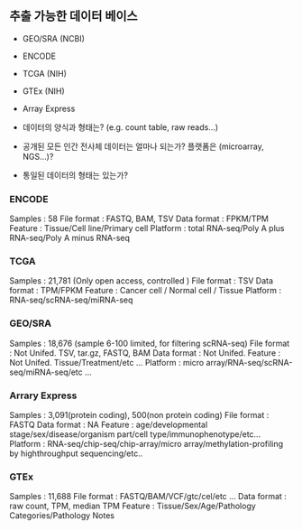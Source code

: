 ## 추출 가능한 데이터 베이스 
- GEO/SRA (NCBI) 
- ENCODE
- TCGA (NIH)
- GTEx (NIH)
- Array Express

- 데이터의 양식과 형태는? (e.g. count table, raw reads...)
- 공개된 모든 인간 전사체 데이터는 얼마나 되는가? 플랫폼은 (microarray, NGS...)? 
- 통일된 데이터의 형태는 있는가?

### ENCODE
Samples : 58
File format : FASTQ, BAM, TSV
Data format : FPKM/TPM 
Feature : Tissue/Cell line/Primary cell
Platform : total RNA-seq/Poly A plus RNA-seq/Poly A minus RNA-seq

### TCGA 
Samples : 21,781 (Only open access, controlled )
File format : TSV
Data format : TPM/FPKM
Feature : Cancer cell / Normal cell / Tissue
Platform : RNA-seq/scRNA-seq/miRNA-seq

### GEO/SRA
Samples : 18,676 (sample 6-100 limited, for filtering scRNA-seq)
File format : Not Unifed. TSV, tar.gz, FASTQ, BAM
Data format : Not Unifed. 
Feature : Not Unifed. Tissue/Treatment/etc ...
Platform : micro array/RNA-seq/scRNA-seq/miRNA-seq/etc ...

### Arrary Express
Samples : 3,091(protein coding), 500(non protein coding)
File format : FASTQ
Data format : NA
Feature : age/developmental stage/sex/disease/organism part/cell type/immunophenotype/etc...
Platform : RNA-seq/chip-seq/chip-array/micro array/methylation-profiling by highthroughput sequencing/etc..

### GTEx
Samples : 11,688
File format : FASTQ/BAM/VCF/gtc/cel/etc ...
Data format : raw count, TPM, median TPM
Feature : Tissue/Sex/Age/Pathology Categories/Pathology Notes
